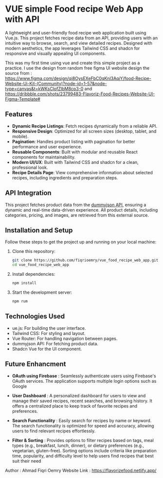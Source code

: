 # VUE simple Food recipe Web App with API 

A lightweight and user-friendly food recipe web application built using Vue.js. This project fetches recipe data from an API, providing users with an intuitive way to browse, search, and view detailed recipes. Designed with modern aesthetics, the app leverages Tailwind CSS and shadcn for responsive and visually appealing UI components.

This was my first time using vue and create this simple project as a practice. I use the design from random free figma UI website design the source from : https://www.figma.com/design/qi8OysEXeFbC0qKnI3AqjY/food-Recipe-Website-Ui-Kit-(Community)?node-id=1-57&node-type=canvas&t=kWKsClofZIbM8cp3-0 and https://dribbble.com/shots/23799483-Flavoriz-Food-Recipes-Website-UI-Figma-Template#

## Features
- **Dynamic Recipe Listings**: Fetch recipes dynamically from a reliable API.
- **Responsive Design**: Optimized for all screen sizes (desktop, tablet, and mobile).
- **Pagination**: Handles product listing with pagination for better performance and user experience.
- **Reusable Components**: Built with modular and reusable React components for maintainability.
- **Modern UI/UX**: Built with Tailwind CSS and shadcn for a clean, professional look.
- **Recipe Details Page**: View comprehensive information about selected recipes, including ingredients and preparation steps.

## API Integration
This project fetches product data from the [dummyjson API](https://dummyjson.com/), ensuring a dynamic and real-time data-driven experience. All product details, including categories, pricing, and images, are retrieved from this external source.


## Installation and Setup
Follow these steps to get the project up and running on your local machine:

1. Clone this repository:
   ```bash
   git clone https://github.com/fiqrioemry/vue_food_recipe_web_app.git
   cd vue_food_recipe_web_app

2. Install dependencies:
   ```bash
   npm install

3. Start the development server:
   ```bash
   npm rum
   
## Technologies Used
- ue.js: For building the user interface.
- Tailwind CSS: For styling and layout.
- Vue Router: For handling navigation between pages.
- dummyjson API: For fetching product data.
- Shadcn Vue for the UI component.


## Future Enhancment 
- **OAuth using Firebase** : Seamlessly authenticate users using Firebase's OAuth services. The application supports multiple login options such as Google

- **User Dashboard** : A personalized dashboard for users to view and manage their saved recipes, recent searches, and browsing history. It offers a centralized place to keep track of favorite recipes and preferences.

- **Search Functionality** : Easily search for recipes by name or keyword. The search functionality is optimized for speed and accuracy, allowing users to find relevant recipes effortlessly.

- **Filter & Sorting** : Provides options to filter recipes based on tags, meal types (e.g., breakfast, lunch, dinner), or dietary preferences (e.g., vegetarian, gluten-free). Sorting options include criteria like preparation time, popularity, and difficulty level to help users find recipes that best suit their need

Author : Ahmad Fiqri Oemry 
Website Link : https://flavorizefood.netlify.app/
